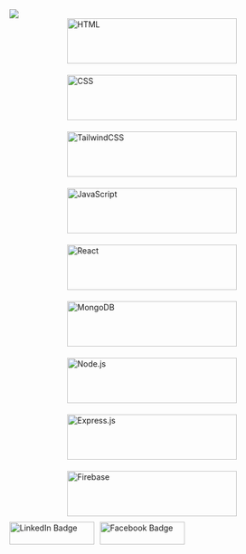  <img src="https://i.ibb.co/ygctZMP/MERN-STACK-DEVELOPER.png"/>

<div style="display: flex; flex-wrap: wrap; justify-content: space-around; gap: 20px;">
  <img src="https://img.shields.io/badge/html-%23E34F26.svg?style=for-the-badge&logo=html5&logoColor=white" alt="HTML" style="width: 300px; height: 80px;">
  <img src="https://img.shields.io/badge/css-%231572B6.svg?style=for-the-badge&logo=css3&logoColor=white" alt="CSS" style="width: 300px; height: 80px;">
  <img src="https://img.shields.io/badge/tailwindcss-%2338B2AC.svg?style=for-the-badge&logo=tailwind-css&logoColor=white" alt="TailwindCSS" style="width: 300px; height: 80px;">
  <img src="https://img.shields.io/badge/javascript-%23323330.svg?style=for-the-badge&logo=javascript&logoColor=%23F7DF1E" alt="JavaScript" style="width: 300px; height: 80px;">
  <img src="https://img.shields.io/badge/react-%2320232a.svg?style=for-the-badge&logo=react&logoColor=%2361DAFB" alt="React" style="width: 300px; height: 80px;">
  <img src="https://img.shields.io/badge/mongodb-%2347A248.svg?style=for-the-badge&logo=mongodb&logoColor=white" alt="MongoDB" style="width: 300px; height: 80px;">
  <img src="https://img.shields.io/badge/node.js-%2343853D.svg?style=for-the-badge&logo=node.js&logoColor=white" alt="Node.js" style="width: 300px; height: 80px;">
  <img src="https://img.shields.io/badge/express.js-%23404d59.svg?style=for-the-badge&logo=express&logoColor=%2361DAFB" alt="Express.js" style="width: 300px; height: 80px;">
  <img src="https://img.shields.io/badge/firebase-%23039BE5.svg?style=for-the-badge&logo=firebase" alt="Firebase" style="width: 300px; height: 80px;">
</div>


<div id="badges" style="display: flex; gap: 10px; margin-top: 10px;">
  <a href="https://www.linkedin.com/in/md-emon-talukdar/">
    <img src="https://img.shields.io/badge/LinkedIn-blue?style=for-the-badge&logo=linkedin&logoColor=white" alt="LinkedIn Badge" style="width: 150px; height: 40px;"/>
  </a>
  <a href="https://www.facebook.com/profile.php?id=100080623072389">
    <img src="https://img.shields.io/badge/Facebook-1877F2?style=for-the-badge&logo=facebook&logoColor=white" alt="Facebook Badge" style="width: 150px; height: 40px;"/>
  </a>
</div>

</div>



